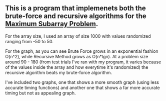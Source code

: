 ## This is a program that implemenets both the brute-force and recursive algorithms for the [Maximum Subarray Problem](https://en.wikipedia.org/wiki/Maximum_subarray_problem#:~:text=If%20the%20array%20contains%20all,%2C%20if%20it%20is%20permitted).

For the array size, I used an array of size 1000 with values randomized ranging from -50 to 50.

For the graph, as you can see Brute Force grows in an exponential fashion O(n^2), while Recursive Method grows as O(n*lgn). At a problem size around 90 - 180 (from test trials I've ran with my program, it varies because of the values inside the array and how everytime it's randomized) the recursive algorithm beats my brute-force algorithm. 

I've included two graphs, one that shows a more smooth graph (using less accurate timing functions) and another one that shows a far more accurate timing but not as appealing graph. 
